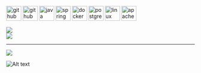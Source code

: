 [<img src='https://dev.karakun.com/assets/posts/2018-09-16-jc-java-article/3duke_suspects.jpg' alt='github' height='40'>](https://github.com/yeahbutstill)
[<img src='https://cdn.jsdelivr.net/npm/simple-icons@3.0.1/icons/github.svg' alt='github' height='40'>](https://github.com/yeahbutstill)  [<img src='https://cdn.jsdelivr.net/npm/simple-icons@3.0.1/icons/java.svg' alt='java' height='40'>](rahasia)  [<img src='https://cdn.jsdelivr.net/npm/simple-icons@3.0.1/icons/spring.svg' alt='spring' height='40'>](rahasia)  [<img src='https://cdn.jsdelivr.net/npm/simple-icons@3.0.1/icons/docker.svg' alt='docker' height='40'>](rahasia)  [<img src='https://cdn.jsdelivr.net/npm/simple-icons@3.0.1/icons/postgresql.svg' alt='postgresql' height='40'>](rahasia)  [<img src='https://cdn.jsdelivr.net/npm/simple-icons@3.0.1/icons/linux.svg' alt='linux' height='40'>](rahasia) [<img src='https://cdn.jsdelivr.net/npm/simple-icons@3.0.1/icons/apachekafka.svg' alt='apachekafka' height='40'>](rahasia)    

![](https://github-readme-stats.vercel.app/api?username=yeahbutstill&theme=dark&hide_border=false&include_all_commits=true&count_private=true)<br/>
![](https://github-readme-streak-stats.herokuapp.com/?user=yeahbutstill&theme=dark&hide_border=false)<br/>


---
[![](https://visitcount.itsvg.in/api?id=yeahbutstill&icon=0&color=0)](https://visitcount.itsvg.in)

<!-- Proudly created with GPRM ( https://gprm.itsvg.in ) -->
![Alt text](https://spotify-recently-played-readme.vercel.app/api?user=3y9p2ss8h7ghqtxjvfhjof1yj)
